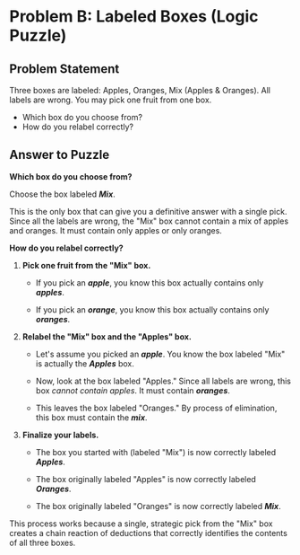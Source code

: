 # Problem B: Labeled Boxes (Logic Puzzle)

## Problem Statement

Three boxes are labeled: Apples, Oranges, Mix (Apples & Oranges). All labels
are wrong. You may pick one fruit from one box.

- Which box do you choose from?
- How do you relabel correctly?

## Answer to Puzzle

**Which box do you choose from?**

Choose the box labeled **_Mix_**.

This is the only box that can give you a definitive answer with a single pick. Since all the labels are wrong, the "Mix" box cannot contain a mix of apples and oranges. It must contain only apples or only oranges.

**How do you relabel correctly?**

1. **Pick one fruit from the "Mix" box.**

   - If you pick an **_apple_**, you know this box actually contains only **_apples_**.

   - If you pick an **_orange_**, you know this box actually contains only **_oranges_**.

2. **Relabel the "Mix" box and the "Apples" box.**

   - Let's assume you picked an **_apple_**. You know the box labeled "Mix" is actually the **_Apples_** box.

   - Now, look at the box labeled "Apples." Since all labels are wrong, this box _cannot contain apples_. It must contain **_oranges_**.

   - This leaves the box labeled "Oranges." By process of elimination, this box must contain the **_mix_**.

3. **Finalize your labels.**

   - The box you started with (labeled "Mix") is now correctly labeled **_Apples_**.

   - The box originally labeled "Apples" is now correctly labeled **_Oranges_**.

   - The box originally labeled "Oranges" is now correctly labeled **_Mix_**.

This process works because a single, strategic pick from the "Mix" box creates a chain reaction of deductions that correctly identifies the contents of all three boxes.
